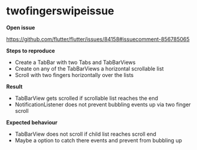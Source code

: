 # twofingerswipeissue

**Open issue**

https://github.com/flutter/flutter/issues/84158#issuecomment-856785065

**Steps to reproduce**

- Create a TabBar with two Tabs and TabBarViews
- Create on any of the TabBarViews a horizontal scrollable list
- Scroll with two fingers horizontally over the lists


**Result**

- TabBarView gets scrolled if scrollable list reaches the end
- NotificationListener does not prevent bubbling events up via two finger scroll


**Expected behaviour**

- TabBarView does not scroll if child list reaches scroll end
- Maybe a option to catch there events and prevent from bubbling up
